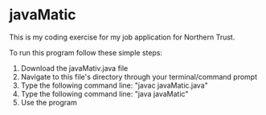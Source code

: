 # javaMatic
This is my coding exercise for my job application for Northern Trust. 

To run this program follow these simple steps:
1. Download the javaMativ.java file
2. Navigate to this file's directory through your terminal/command prompt
3. Type the following command line: "javac javaMatic.java"
4. Type the following command line: "java javaMatic"
5. Use the program
